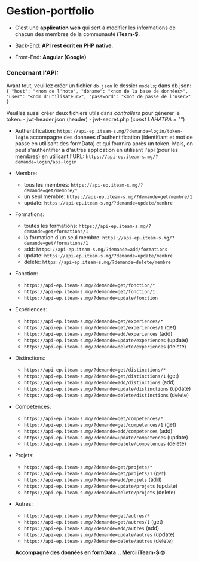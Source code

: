 # Gestion-portfolio

- C'est une **application web** qui sert à modifier les informations de chacun des membres de la communauté **iTeam-$**.

- Back-End: **API rest écrit en PHP native**,

- Front-End: **Angular (Google)**

### Concernant l'API: 
   Avant tout, veuillez créer un fichier `db.json` le dossier `models`; dans db.json: 
   `{ "host": "<nom de l'hote", "dbname": "<nom de la base de données>", "user": "<nom d'utilisateur>", "password": "<mot de passe de l'user>" }`

   Veuillez aussi créer deux fichiers utils dans *controllers* pour génerer le token: 
      - jwt-header.json (header)
      - jwt-secret.php (*const LAHATRA = "<cle du token>"*)

- Authentification: `https://api-ep.iteam-s.mg/?demande=login/token-login` accompagne des donnees d'authentification (identifiant et mot de passe en utilisant des formData) et qui fournira après un token. Mais, on peut s'authentifier à d'autres application en utilisant l'api (pour les membres) en utilisant l'URL: 
 `https://api-ep.iteam-s.mg/?demande=login/api-login`

- Membre: 
   - tous les membres: `https://api-ep.iteam-s.mg/?demande=get/membre/*`
   - un seul membre: `https://api-ep.iteam-s.mg/?demande=get/membre/1`
   - update: `https://api-ep.iteam-s.mg/?demande=update/membre`

- Formations:
   - toutes les formations: `https://api-ep.iteam-s.mg/?demande=get/formations/1`
   - la formation d'un seul membre: `https://api-ep.iteam-s.mg/?demande=get/formations/1`
   - add: `https://api-ep.iteam-s.mg/?demande=add/formations`
   - update: `https://api-ep.iteam-s.mg/?demande=update/membre`
   - delete: `https://api-ep.iteam-s.mg/?demande=delete/membre`

- Fonction:
   - `https://api-ep.iteam-s.mg/?demande=get/fonction/*`
   - `https://api-ep.iteam-s.mg/?demande=get/fonction/1`
   - `https://api-ep.iteam-s.mg/?demande=update/fonction`

- Expériences:
   - `https://api-ep.iteam-s.mg/?demande=get/experiences/*`
   - `https://api-ep.iteam-s.mg/?demande=get/experiences/1` (get)
   - `https://api-ep.iteam-s.mg/?demande=add/experiences` (add)
   - `https://api-ep.iteam-s.mg/?demande=update/experiences` (update)
   - `https://api-ep.iteam-s.mg/?demande=delete/experiences` (delete)

- Distinctions:
   - `https://api-ep.iteam-s.mg/?demande=get/distinctions/*`
   - `https://api-ep.iteam-s.mg/?demande=get/distinctions/1` (get)
   - `https://api-ep.iteam-s.mg/?demande=add/distinctions` (add)
   - `https://api-ep.iteam-s.mg/?demande=update/distinctions` (update)
   - `https://api-ep.iteam-s.mg/?demande=delete/distinctions` (delete)

- Competences:
   - `https://api-ep.iteam-s.mg/?demande=get/competences/*`
   - `https://api-ep.iteam-s.mg/?demande=get/competences/1` (get)
   - `https://api-ep.iteam-s.mg/?demande=add/competences` (add)
   - `https://api-ep.iteam-s.mg/?demande=update/competences` (update)
   - `https://api-ep.iteam-s.mg/?demande=delete/competences` (delete)

- Projets:
   - `https://api-ep.iteam-s.mg/?demande=get/projets/*`
   - `https://api-ep.iteam-s.mg/?demande=get/projets/1` (get)
   - `https://api-ep.iteam-s.mg/?demande=add/projets` (add)
   - `https://api-ep.iteam-s.mg/?demande=update/projets` (update)
   - `https://api-ep.iteam-s.mg/?demande=delete/projets` (delete)

- Autres:
   - `https://api-ep.iteam-s.mg/?demande=get/autres/*`
   - `https://api-ep.iteam-s.mg/?demande=get/autres/1` (get)
    - `https://api-ep.iteam-s.mg/?demande=add/autres` (add)
   - `https://api-ep.iteam-s.mg/?demande=update/autres` (update)
   - `https://api-ep.iteam-s.mg/?demande=delete/autres` (delete)

   **Accompagné des données en formData... Merci iTeam-$ 🤓**
